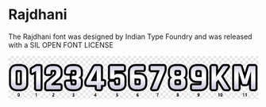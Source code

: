 # Rajdhani
The Rajdhani font was designed by Indian Type Foundry and was released with a SIL OPEN FONT LICENSE

![rajdhani-overview](/006-rajdhani/rajdhani.png)
